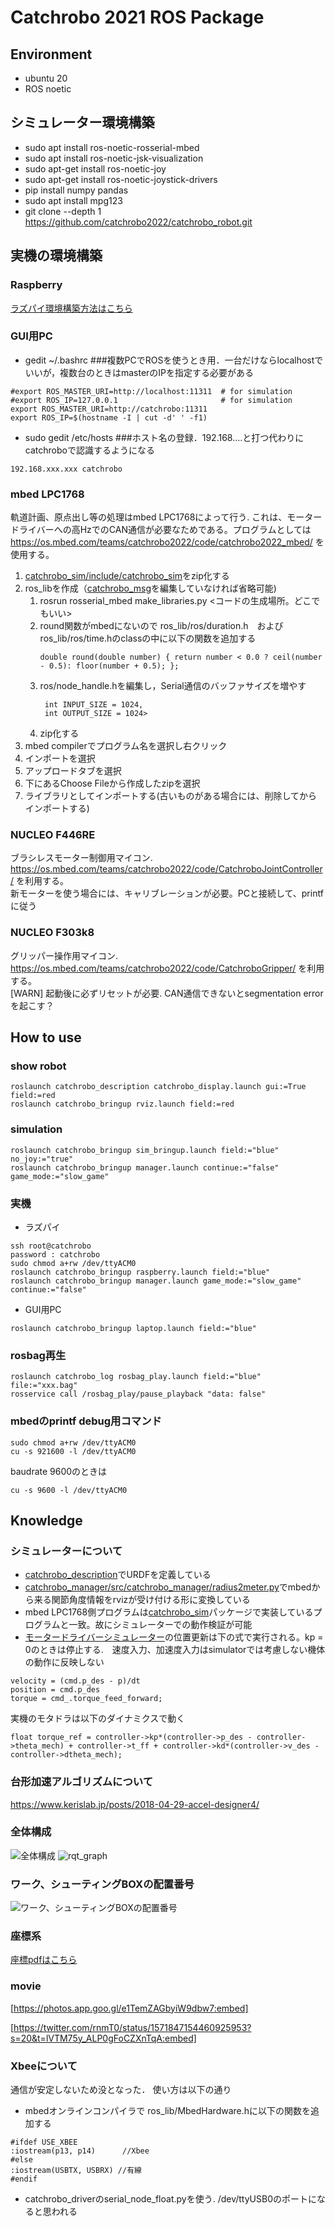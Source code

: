 # Catchrobo 2021 ROS Package

## Environment
- ubuntu 20
- ROS noetic

## シミュレーター環境構築
- sudo apt install ros-noetic-rosserial-mbed
- sudo apt install ros-noetic-jsk-visualization
- sudo apt-get install ros-noetic-joy
- sudo apt-get install ros-noetic-joystick-drivers
- pip install numpy pandas
- sudo apt install mpg123 
- git clone --depth 1 https://github.com/catchrobo2022/catchrobo_robot.git


## 実機の環境構築
### Raspberry
[ラズパイ環境構築方法はこちら](./doc/raspberry_setup.md)

### GUI用PC
- gedit ~/.bashrc ###複数PCでROSを使うとき用．一台だけならlocalhostでいいが，複数台のときはmasterのIPを指定する必要がある
```
#export ROS_MASTER_URI=http://localhost:11311  # for simulation
#export ROS_IP=127.0.0.1                       # for simulation
export ROS_MASTER_URI=http://catchrobo:11311
export ROS_IP=$(hostname -I | cut -d' ' -f1)
```
- sudo gedit /etc/hosts ###ホスト名の登録．192.168....と打つ代わりにcatchroboで認識するようになる
```
192.168.xxx.xxx catchrobo
```

### mbed LPC1768
軌道計画、原点出し等の処理はmbed LPC1768によって行う. これは、モータードライバーへの高HzでのCAN通信が必要なためである。プログラムとしては
https://os.mbed.com/teams/catchrobo2022/code/catchrobo2022_mbed/
を使用する。

1. [catchrobo_sim/include/catchrobo_sim](catchrobo_sim/include/catchrobo_sim)をzip化する
1. ros_libを作成（[catchrobo_msg](catchrobo_msg)を編集していなければ省略可能)
    1. rosrun rosserial_mbed make_libraries.py <コードの生成場所。どこでもいい>
    1. round関数がmbedにないので ros_lib/ros/duration.h　およびros_lib/ros/time.hのclassの中に以下の関数を追加する
        ```
        double round(double number) { return number < 0.0 ? ceil(number - 0.5): floor(number + 0.5); };
        ```
    1. ros/node_handle.hを編集し，Serial通信のバッファサイズを増やす
        ```
         int INPUT_SIZE = 1024,
         int OUTPUT_SIZE = 1024>
        ```
    1. zip化する
1. mbed compilerでプログラム名を選択し右クリック
1. インポートを選択
1. アップロードタブを選択
1. 下にあるChoose Fileから作成したzipを選択
1. ライブラリとしてインポートする(古いものがある場合には、削除してからインポートする)


### NUCLEO F446RE
ブラシレスモーター制御用マイコン. https://os.mbed.com/teams/catchrobo2022/code/CatchroboJointController/
を利用する。  
新モーターを使う場合には、キャリブレーションが必要。PCと接続して、printfに従う

### NUCLEO F303k8
グリッパー操作用マイコン. https://os.mbed.com/teams/catchrobo2022/code/CatchroboGripper/
を利用する。  
[WARN] 起動後に必ずリセットが必要. CAN通信できないとsegmentation errorを起こす？


## How to use
### show robot
```
roslaunch catchrobo_description catchrobo_display.launch gui:=True field:=red
roslaunch catchrobo_bringup rviz.launch field:=red
```
### simulation
```
roslaunch catchrobo_bringup sim_bringup.launch field:="blue" no_joy:="true"
roslaunch catchrobo_bringup manager.launch continue:="false" game_mode:="slow_game"
```

### 実機
- ラズパイ
```
ssh root@catchrobo
password : catchrobo
sudo chmod a+rw /dev/ttyACM0 
roslaunch catchrobo_bringup raspberry.launch field:="blue"
roslaunch catchrobo_bringup manager.launch game_mode:="slow_game" continue:="false"
```
- GUI用PC
```
roslaunch catchrobo_bringup laptop.launch field:="blue"
```

### rosbag再生
```
roslaunch catchrobo_log rosbag_play.launch field:="blue" file:="xxx.bag"
rosservice call /rosbag_play/pause_playback "data: false" 
```

### mbedのprintf debug用コマンド
```
sudo chmod a+rw /dev/ttyACM0 
cu -s 921600 -l /dev/ttyACM0
```
baudrate 9600のときは
```
cu -s 9600 -l /dev/ttyACM0
```

## Knowledge
### シミュレーターについて
- [catchrobo_description](catchrobo_description)でURDFを定義している
- [catchrobo_manager/src/catchrobo_manager/radius2meter.py](catchrobo_manager/src/catchrobo_manager/radius2meter.py)でmbedから来る関節角度情報をrvizが受け付ける形に変換している
- mbed LPC1768側プログラムは[catchrobo_sim](catchrobo_sim)パッケージで実装しているプログラムと一致。故にシミュレーターでの動作検証が可能
- [モータードライバーシミュレーター](catchrobo_sim/src/motor_driver_sim.cpp)の位置更新は下の式で実行される。kp = 0のときは停止する.　速度入力、加速度入力はsimulatorでは考慮しない機体の動作に反映しない
```
velocity = (cmd.p_des - p)/dt
position = cmd.p_des
torque = cmd_.torque_feed_forward;
``` 
実機のモタドラは以下のダイナミクスで動く
```
float torque_ref = controller->kp*(controller->p_des - controller->theta_mech) + controller->t_ff + controller->kd*(controller->v_des - controller->dtheta_mech);
```

### 台形加速アルゴリズムについて
https://www.kerislab.jp/posts/2018-04-29-accel-designer4/
### 全体構成
![全体構成](./doc/catchrobo_全体図.png) 
![rqt_graph](./doc/rosgraph.svg)

### ワーク、シューティングBOXの配置番号
![ワーク、シューティングBOXの配置番号](./doc/ワーク＋シューティングBOXの配置番号.png) 

### 座標系
[座標pdfはこちら](./doc/234_C5_2022年度フィールド修正版0725.pdf)

### movie
[https://photos.app.goo.gl/e1TemZAGbyiW9dbw7:embed]

[https://twitter.com/rnmT0/status/1571847154460925953?s=20&t=lVTM75y_ALP0gFoCZXnTqA:embed]


### Xbeeについて
通信が安定しないため没となった．
使い方は以下の通り  
- mbedオンラインコンパイラで
ros_lib/MbedHardware.hに以下の関数を追加する
```
#ifdef USE_XBEE
:iostream(p13, p14)      //Xbee
#else
:iostream(USBTX, USBRX) //有線
#endif
```
- catchrobo_driverのserial_node_float.pyを使う. /dev/ttyUSB0のポートになると思われる
